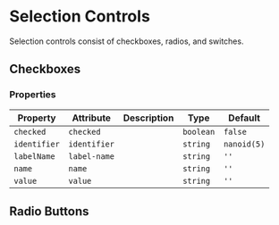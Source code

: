 # Selection Controls

Selection controls consist of checkboxes, radios, and switches.

## Checkboxes

<div class="mds">
  <div class="my-12 grid grid-flow-row grid-cols-2 gap-4">
    <div><mx-checkbox name="foo" label-name="Premier" /></div>
    <div><mx-checkbox name="foo" label-name="W Collection" /></div>
    <div><mx-checkbox name="foo" label-name="Equestrian" /></div>
    <div><mx-checkbox name="foo" label-name="Warlock" /></div>
  </div>
</div>

### Properties

| Property     | Attribute    | Description | Type      | Default     |
| ------------ | ------------ | ----------- | --------- | ----------- |
| `checked`    | `checked`    |             | `boolean` | `false`     |
| `identifier` | `identifier` |             | `string`  | `nanoid(5)` |
| `labelName`  | `label-name` |             | `string`  | `''`        |
| `name`       | `name`       |             | `string`  | `''`        |
| `value`      | `value`      |             | `string`  | `''`        |

## Radio Buttons

<div class="mds">
<div class="my-12 grid grid-flow-row grid-cols-2 gap-4">
  <div><mx-radio name="foo" label-name="Premier" /></div>
  <div><mx-radio name="foo" label-name="W Collection" /></div>
  <div><mx-radio name="foo" label-name="Equestrian" /></div>
  <div><mx-radio name="foo" label-name="Warlock" /></div>
</div>
</div>
